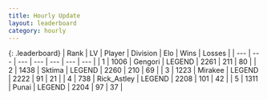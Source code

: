 ```yaml
---
title: Hourly Update
layout: leaderboard
category: hourly
---
```


{: .leaderboard}
| Rank | LV | Player | Division | Elo | Wins | Losses |
| --- | --- | --- | --- | --- | --- | --- |
| <span data-change="1">1</span> | 1006 | <span title="ID: 294236">Gengori</span> | LEGEND | <span data-change="6">2261</span> | <span data-change="1">211</span> | <span data-change="0">80</span> |
| <span data-change="-1">2</span> | 1438 | <span title="ID: 353063">Sktima</span> | LEGEND | <span data-change="0">2260</span> | <span data-change="0">210</span> | <span data-change="0">69</span> |
| <span data-change="0">3</span> | 1223 | <span title="ID: 416373">Mirakee</span> | LEGEND | <span data-change="0">2222</span> | <span data-change="0">91</span> | <span data-change="0">21</span> |
| <span data-change="0">4</span> | 738 | <span title="ID: 466583">Rick_Astley</span> | LEGEND | <span data-change="0">2208</span> | <span data-change="0">101</span> | <span data-change="0">42</span> |
| <span data-change="0">5</span> | 1311 | <span title="ID: 361226">Punai</span> | LEGEND | <span data-change="0">2204</span> | <span data-change="0">97</span> | <span data-change="0">37</span> |